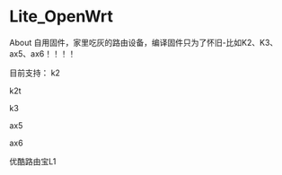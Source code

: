 # Lite_OpenWrt
About
自用固件，家里吃灰的路由设备，编译固件只为了怀旧-比如K2、K3、ax5、ax6！！！！

目前支持：
k2

k2t

k3

ax5 

ax6

优酷路由宝L1
